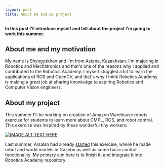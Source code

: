 ```yaml
---
layout: post
title: About me and my project
---
```


**In this post I'll introduce myself and tell about the project I'm going to work this summer.**

## About me and my motivation

My name is Shyngyskhan and I'm from Astana, Kazakhstan. I'm majoring in Robotics and Mechatronics and that's one of the reasons why I applied and contributed to the Robotics Academy. I myself stuggled a lot to learn the applications of ROS and OpenCV, and that's why I think Robotics Academy is making a great job at sharing knowledge to aspiring Robotics and Computer Vision engineers.

## About my project

This summer I'll be working on creation of Amazon Warehouse robots exercise for students to learn more about OMPL, ROS, and robot control. This exercise was inspired by these wonderful tiny workers:

[![IMAGE ALT TEXT HERE](https://img.youtube.com/vi/UtBa9yVZBJM/0.jpg)](https://www.youtube.com/watch?v=UtBa9yVZBJM)


Last summer, Arsalan had already [started](https://jderobot.org/Club-aakhter) this exercise, where he made robot and world models in Gazebo as well as some basic control functionality. My primary aim here is to finish it, and integrate it into Robotics Academy repository.